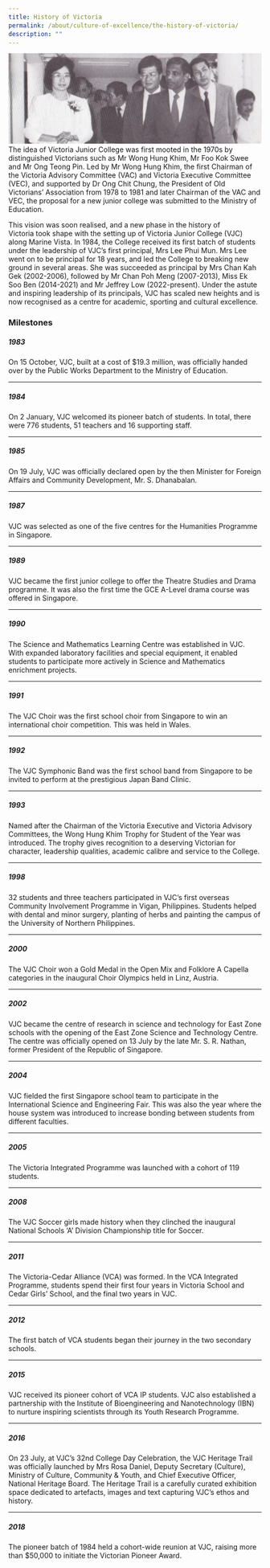 ```yaml
---
title: History of Victoria
permalink: /about/culture-of-excellence/the-history-of-victoria/
description: ""
---
```

![](/images/History-of-Victoria-banner-1024x365.jpg)
The idea of Victoria Junior College was first mooted in the 1970s by distinguished Victorians such as Mr Wong Hung Khim, Mr Foo Kok Swee and Mr Ong Teong Pin. Led by Mr Wong Hung Khim, the first Chairman of the Victoria Advisory Committee (VAC) and Victoria Executive Committee (VEC), and supported by Dr Ong Chit Chung, the President of Old Victorians’ Association from 1978 to 1981 and later Chairman of the VAC and VEC, the proposal for a new junior college was submitted to the Ministry of Education.

This vision was soon realised, and a new phase in the history of Victoria took shape with the setting up of Victoria Junior College (VJC) along Marine Vista. In 1984, the College received its first batch of students under the leadership of VJC’s first principal, Mrs Lee Phui Mun. Mrs Lee went on to be principal for 18 years, and led the College to breaking new ground in several areas. She was succeeded as principal by Mrs Chan Kah Gek (2002-2006), followed by Mr Chan Poh Meng (2007-2013), Miss Ek Soo Ben (2014-2021) and Mr Jeffrey Low (2022-present). Under the astute and inspiring leadership of its principals, VJC has scaled new heights and is now recognised as a centre for academic, sporting and cultural excellence.

### Milestones

##### **1983**

On 15 October, VJC, built at a cost of $19.3 million, was officially handed over by the Public Works Department to the Ministry of Education.

* * *

##### **1984**

On 2 January, VJC welcomed its pioneer batch of students. In total, there were 776 students, 51 teachers and 16 supporting staff.

* * *

##### **1985**

On 19 July, VJC was officially declared open by the then Minister for Foreign Affairs and Community Development, Mr. S. Dhanabalan.

* * *

##### **1987**

VJC was selected as one of the five centres for the Humanities Programme in Singapore. 

* * *

##### **1989**

VJC became the first junior college to offer the Theatre Studies and Drama programme. It was also the first time the GCE A-Level drama course was offered in Singapore.

* * *

##### **1990**

The Science and Mathematics Learning Centre was established in VJC. With expanded laboratory facilities and special equipment, it enabled students to participate more actively in Science and Mathematics enrichment projects.

* * *

##### **1991**

The VJC Choir was the first school choir from Singapore to win an international choir competition. This was held in Wales. 

* * *

##### **1992**

The VJC Symphonic Band was the first school band from Singapore to be invited to perform at the prestigious Japan Band Clinic.

* * *

##### **1993**

Named after the Chairman of the Victoria Executive and Victoria Advisory Committees, the Wong Hung Khim Trophy for Student of the Year was introduced. The trophy gives recognition to a deserving Victorian for character, leadership qualities, academic calibre and service to the College.

* * *

##### **1998**

32 students and three teachers participated in VJC’s first overseas Community Involvement Programme in Vigan, Philippines. Students helped with dental and minor surgery, planting of herbs and painting the campus of the University of Northern Philippines.

* * *

##### **2000**

The VJC Choir won a Gold Medal in the Open Mix and Folklore A Capella categories in the inaugural Choir Olympics held in Linz, Austria.

* * *

##### **2002**

VJC became the centre of research in science and technology for East Zone schools with the opening of the East Zone Science and Technology Centre. The centre was officially opened on 13 July by the late Mr. S. R. Nathan, former President of the Republic of Singapore.

* * *

##### **2004**

VJC fielded the first Singapore school team to participate in the International Science and Engineering Fair. This was also the year where the house system was introduced to increase bonding between students from different faculties.

* * *

##### **2005**

The Victoria Integrated Programme was launched with a cohort of 119 students. 

* * *

##### **2008**

The VJC Soccer girls made history when they clinched the inaugural National Schools ‘A’ Division Championship title for Soccer. 

* * *

##### **2011**

The Victoria-Cedar Alliance (VCA) was formed. In the VCA Integrated Programme, students spend their first four years in Victoria School and Cedar Girls’ School, and the final two years in VJC. 

* * *

##### **2012**

The first batch of VCA students began their journey in the two secondary schools.

* * *

##### **2015**

VJC received its pioneer cohort of VCA IP students. VJC also established a partnership with the Institute of Bioengineering and Nanotechnology (IBN) to nurture inspiring scientists through its Youth Research Programme. 

* * *

##### **2016**

On 23 July, at VJC’s 32nd College Day Celebration, the VJC Heritage Trail was officially launched by Mrs Rosa Daniel, Deputy Secretary (Culture), Ministry of Culture, Community & Youth, and Chief Executive Officer, National Heritage Board. The Heritage Trail is a carefully curated exhibition space dedicated to artefacts, images and text capturing VJC’s ethos and history.

* * *

##### **2018**

The pioneer batch of 1984 held a cohort-wide reunion at VJC, raising more than $50,000 to initiate the Victorian Pioneer Award.